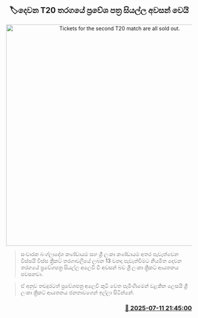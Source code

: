 <p align='center'><b><h2 align='center' title='Tickets for the second T20 match are all sold out.'>🏷දෙවන T20 තරගයේ ප්‍රවේශ පත්‍ර සියල්ල අවසන් වෙයි</h2></b></p>
<p align='center'><img src='https://helakuru.sgp1.cdn.digitaloceanspaces.com/esana/images/lib/srilanka-cricket[1].jpg' width='600' alt='Tickets for the second T20 match are all sold out.'></p>

> සංචාරක බංග්ලාදේශ කණ්ඩායම සහ ශ්‍රී ලංකා කණ්ඩායම අතර පැවැත්වෙන විස්සයි විස්ස ක්‍රිකට් තරගාවලියේ ලබන 13 වනදා පැවැත්වීමට නියමිත දෙවන තරගයේ ප්‍රවේශපත්‍ර සියල්ල අලෙවි වී අවසන් බව ශ්‍රී ලංකා ක්‍රිකට් ආයතනය පවසනවා.

> ඒ අනුව තවදුරටත් ප්‍රවේශපත්‍ර අලෙවි කුටි වෙත පැමිණීමෙන් වළකින ලෙසයි ශ්‍රී ලංකා ක්‍රිකට් ආයතනය ජනතාවගෙන් ඉල්ලා සිටින්නේ.



<h3 align='right'><a href='https://www.helakuru.lk/esana/p/111799/'>📅 2025-07-11 21:45:00</a></h3>
